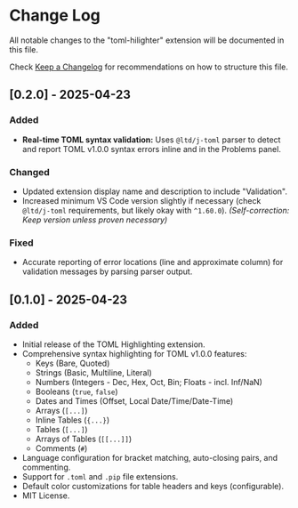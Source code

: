 # Change Log

All notable changes to the "toml-hilighter" extension will be documented in this file.

Check [Keep a Changelog](http://keepachangelog.com/) for recommendations on how to structure this file.

## [0.2.0] - 2025-04-23

### Added

-   **Real-time TOML syntax validation:** Uses `@ltd/j-toml` parser to detect and report TOML v1.0.0 syntax errors inline and in the Problems panel.

### Changed

-   Updated extension display name and description to include "Validation".
-   Increased minimum VS Code version slightly if necessary (check `@ltd/j-toml` requirements, but likely okay with `^1.60.0`). *(Self-correction: Keep version unless proven necessary)*

### Fixed

-   Accurate reporting of error locations (line and approximate column) for validation messages by parsing parser output.

## [0.1.0] - 2025-04-23

### Added

-   Initial release of the TOML Highlighting extension.
-   Comprehensive syntax highlighting for TOML v1.0.0 features:
    -   Keys (Bare, Quoted)
    -   Strings (Basic, Multiline, Literal)
    -   Numbers (Integers - Dec, Hex, Oct, Bin; Floats - incl. Inf/NaN)
    -   Booleans (`true`, `false`)
    -   Dates and Times (Offset, Local Date/Time/Date-Time)
    -   Arrays (`[...]`)
    -   Inline Tables (`{...}`)
    -   Tables (`[...]`)
    -   Arrays of Tables (`[[...]]`)
    -   Comments (`#`)
-   Language configuration for bracket matching, auto-closing pairs, and commenting.
-   Support for `.toml` and `.pip` file extensions.
-   Default color customizations for table headers and keys (configurable).
-   MIT License.